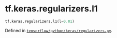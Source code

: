 <div itemscope itemtype="http://developers.google.com/ReferenceObject">
<meta itemprop="name" content="tf.keras.regularizers.l1" />
<meta itemprop="path" content="Stable" />
</div>

# tf.keras.regularizers.l1

``` python
tf.keras.regularizers.l1(l=0.01)
```



Defined in [`tensorflow/python/keras/regularizers.py`](https://www.tensorflow.org/code/tensorflow/python/keras/regularizers.py).

